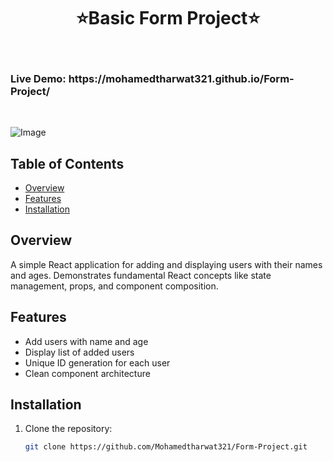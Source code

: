 <h1 align="center"> ⭐️Basic Form Project⭐️ </h1> <br>
 <h3 algin="center"> Live Demo: https://mohamedtharwat321.github.io/Form-Project/ </h3> <br>


![Image](https://github.com/user-attachments/assets/11addeb2-372a-450f-81e3-f24038bda1e7)


## Table of Contents
- [Overview](#overview)
- [Features](#features)
- [Installation](#installation)


## Overview
A simple React application for adding and displaying users with their names and ages. Demonstrates fundamental React concepts like state management, props, and component composition.

## Features
- Add users with name and age
- Display list of added users
- Unique ID generation for each user
- Clean component architecture

## Installation
1. Clone the repository:
   ```bash
   git clone https://github.com/Mohamedtharwat321/Form-Project.git

